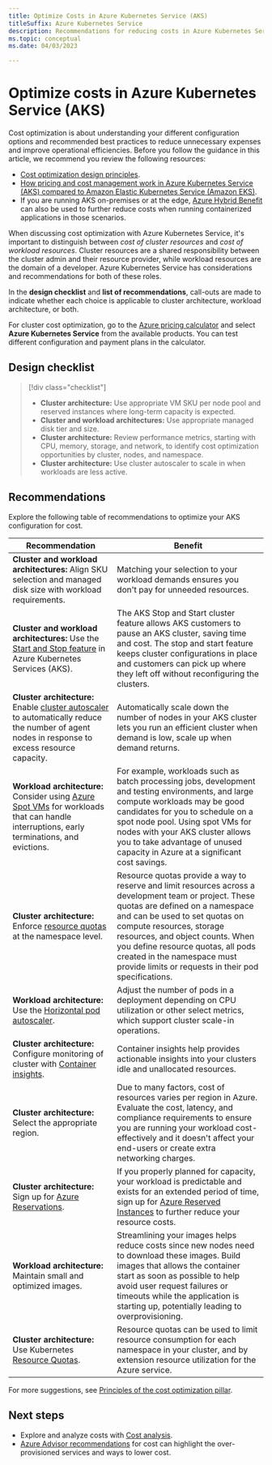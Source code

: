 ```yaml
---
title: Optimize Costs in Azure Kubernetes Service (AKS)
titleSuffix: Azure Kubernetes Service
description: Recommendations for reducing costs in Azure Kubernetes Service (AKS).
ms.topic: conceptual
ms.date: 04/03/2023

---
```


# Optimize costs in Azure Kubernetes Service (AKS)

Cost optimization is about understanding your different configuration options and recommended best practices to reduce unnecessary expenses and improve operational efficiencies. Before you follow the guidance in this article, we recommend you review the following resources:

* [Cost optimization design principles](/azure/architecture/framework/cost/principles).
* [How pricing and cost management work in Azure Kubernetes Service (AKS) compared to Amazon Elastic Kubernetes Service (Amazon EKS)](/azure/architecture/aws-professional/eks-to-aks/cost-management).
* If you are running AKS on-premises or at the edge, [Azure Hybrid Benefit](/windows-server/get-started/azure-hybrid-benefit) can also be used to further reduce costs when running containerized applications in those scenarios.

When discussing cost optimization with Azure Kubernetes Service, it's important to distinguish between *cost of cluster resources* and *cost of workload resources*. Cluster resources are a shared responsibility between the cluster admin and their resource provider, while workload resources are the domain of a developer. Azure Kubernetes Service has considerations and recommendations for both of these roles.

In the **design checklist** and **list of recommendations**, call-outs are made to indicate whether each choice is applicable to cluster architecture, workload architecture, or both.

For cluster cost optimization, go to the [Azure pricing calculator](https://azure.microsoft.com/pricing/calculator/) and select **Azure Kubernetes Service** from the available products. You can test different configuration and payment plans in the calculator.

## Design checklist

> [!div class="checklist"]
> - **Cluster architecture:** Use appropriate VM SKU per node pool and reserved instances where long-term capacity is expected.
> - **Cluster and workload architectures:** Use appropriate managed disk tier and size.
> - **Cluster architecture:** Review performance metrics, starting with CPU, memory, storage, and network, to identify cost optimization opportunities by cluster, nodes, and namespace.
> - **Cluster architecture:** Use cluster autoscaler to scale in when workloads are less active.

## Recommendations

Explore the following table of recommendations to optimize your AKS configuration for cost.

| Recommendation | Benefit |
|----------------------------------|-----------|
|**Cluster and workload architectures:** Align SKU selection and managed disk size with workload requirements.|Matching your selection to your workload demands ensures you don't pay for unneeded resources.|
|**Cluster and workload architectures:** Use the [Start and Stop feature](start-stop-cluster.md) in Azure Kubernetes Services (AKS).|The AKS Stop and Start cluster feature allows AKS customers to pause an AKS cluster, saving time and cost. The stop and start feature keeps cluster configurations in place and customers can pick up where they left off without reconfiguring the clusters.|
|**Cluster architecture:** Enable [cluster autoscaler](cluster-autoscaler.md) to automatically reduce the number of agent nodes in response to excess resource capacity. |Automatically scale down the number of nodes in your AKS cluster lets you run an efficient cluster when demand is low, scale up when demand returns.|
|**Workload architecture:** Consider using [Azure Spot VMs](spot-node-pool.md) for workloads that can handle interruptions, early terminations, and evictions.|For example, workloads such as batch processing jobs, development and testing environments, and large compute workloads may be good candidates for you to schedule on a spot node pool. Using spot VMs for nodes with your AKS cluster allows you to take advantage of unused capacity in Azure at a significant cost savings.|
|**Cluster architecture:** Enforce [resource quotas](operator-best-practices-scheduler.md) at the namespace level.|Resource quotas provide a way to reserve and limit resources across a development team or project. These quotas are defined on a namespace and can be used to set quotas on compute resources, storage resources, and object counts. When you define resource quotas, all pods created in the namespace must provide limits or requests in their pod specifications.|
|**Workload architecture:** Use the [Horizontal pod autoscaler](concepts-scale.md#horizontal-pod-autoscaler).|Adjust the number of pods in a deployment depending on CPU utilization or other select metrics, which support cluster scale-in operations.|
|**Cluster architecture:** Configure monitoring of cluster with [Container insights](../azure-monitor/containers/container-insights-overview.md). | Container insights help provides actionable insights into your clusters idle and unallocated resources.|
|**Cluster architecture:** Select the appropriate region. |Due to many factors, cost of resources varies per region in Azure. Evaluate the cost, latency, and compliance requirements to ensure you are running your workload cost-effectively and it doesn't affect your end-users or create extra networking charges.|
|**Cluster architecture:** Sign up for [Azure Reservations](../cost-management-billing/reservations/save-compute-costs-reservations.md). | If you properly planned for capacity, your workload is predictable and exists for an extended period of time, sign up for [Azure Reserved Instances]() to further reduce your resource costs.|
|**Workload architecture:** Maintain small and optimized images.|Streamlining your images helps reduce costs since new nodes need to download these images. Build images that allows the container start as soon as possible to help avoid user request failures or timeouts while the application is starting up, potentially leading to overprovisioning.|
|**Cluster architecture:** Use Kubernetes [Resource Quotas](operator-best-practices-scheduler.md#enforce-resource-quotas). | Resource quotas can be used to limit resource consumption for each namespace in your cluster, and by extension resource utilization for the Azure service.|

For more suggestions, see [Principles of the cost optimization pillar](/azure/architecture/framework/cost/overview).

## Next steps

- Explore and analyze costs with [Cost analysis](../cost-management-billing/costs/quick-acm-cost-analysis.md).
- [Azure Advisor recommendations](../advisor/advisor-cost-recommendations.md) for cost can highlight the over-provisioned services and ways to lower cost.